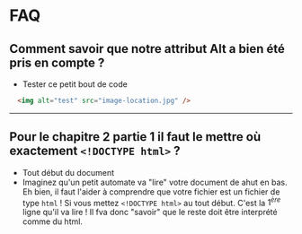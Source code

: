 # FAQ

## Comment savoir que notre attribut Alt a bien été pris en compte ?
  - Tester ce petit bout de code 
  ```html
    <img alt="test" src="image-location.jpg" />
   ```
  ___
## Pour le chapitre 2 partie 1 il faut le mettre où exactement `<!DOCTYPE html>` ?
  - Tout début du document
  - Imaginez qu'un petit automate va "lire" votre document de ahut en bas. Eh bien, il faut l'aider à comprendre que votre fichier est un fichier de type `html` ! Si vous mettez `<!DOCTYPE html>` au tout début. C'est la $1^{ère}$ ligne qu'il va lire ! Il fva donc "savoir" que le reste doit être interprété comme du html.


